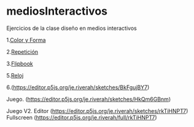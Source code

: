 # mediosInteractivos
Ejercicios de la clase diseño en medios interactivos

1.[Color y Forma](https://jeriverah.github.io/mediosInteractivos/01)

2.[Repetición](https://jeriverah.github.io/mediosInteractivos/02)

3.[Flipbook](https://jeriverah.github.io/mediosInteractivos/03)

5.[Reloj](https://jeriverah.github.io/mediosInteractivos/05)

6.(https://editor.p5js.org/je.riverah/sketches/BkFgujBY7)

Juego. (https://editor.p5js.org/je.riverah/sketches/HkQm6GBnm)

Juego V2. Editor (https://editor.p5js.org/je.riverah/sketches/rkTiHNPT7)  Fullscreen (https://editor.p5js.org/je.riverah/full/rkTiHNPT7)


